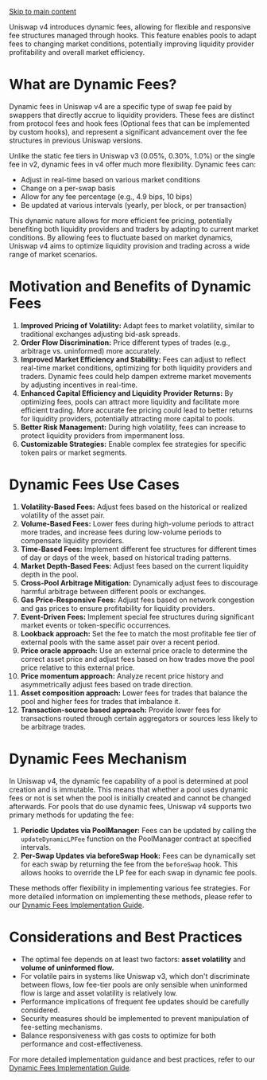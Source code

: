 [Skip to main content](https://docs.uniswap.org/contracts/v4/concepts/dynamic-fees#)

Uniswap v4 introduces dynamic fees, allowing for flexible and responsive fee structures managed through hooks. This feature enables pools to adapt fees to changing market conditions, potentially improving liquidity provider profitability and overall market efficiency.

# What are Dynamic Fees?

Dynamic fees in Uniswap v4 are a specific type of swap fee paid by swappers that directly accrue to liquidity providers. These fees are distinct from protocol fees and hook fees (Optional fees that can be implemented by custom hooks), and represent a significant advancement over the fee structures in previous Uniswap versions.

Unlike the static fee tiers in Uniswap v3 (0.05%, 0.30%, 1.0%) or the single fee in v2, dynamic fees in v4 offer much more flexibility. Dynamic fees can:

- Adjust in real-time based on various market conditions
- Change on a per-swap basis
- Allow for any fee percentage (e.g., 4.9 bips, 10 bips)
- Be updated at various intervals (yearly, per block, or per transaction)

This dynamic nature allows for more efficient fee pricing, potentially benefiting both liquidity providers and traders by adapting to current market conditions. By allowing fees to fluctuate based on market dynamics, Uniswap v4 aims to optimize liquidity provision and trading across a wide range of market scenarios.

# Motivation and Benefits of Dynamic Fees

1. **Improved Pricing of Volatility:** Adapt fees to market volatility, similar to traditional exchanges adjusting bid-ask spreads.
2. **Order Flow Discrimination:** Price different types of trades (e.g., arbitrage vs. uninformed) more accurately.
3. **Improved Market Efficiency and Stability:** Fees can adjust to reflect real-time market conditions, optimizing for both liquidity providers and traders. Dynamic fees could help dampen extreme market movements by adjusting incentives in real-time.
4. **Enhanced Capital Efficiency and Liquidity Provider Returns:** By optimizing fees, pools can attract more liquidity and facilitate more efficient trading. More accurate fee pricing could lead to better returns for liquidity providers, potentially attracting more capital to pools.
5. **Better Risk Management:** During high volatility, fees can increase to protect liquidity providers from impermanent loss.
6. **Customizable Strategies:** Enable complex fee strategies for specific token pairs or market segments.

# Dynamic Fees Use Cases

01. **Volatility-Based Fees:** Adjust fees based on the historical or realized volatility of the asset pair.
02. **Volume-Based Fees:** Lower fees during high-volume periods to attract more trades, and increase fees during low-volume periods to compensate liquidity providers.
03. **Time-Based Fees:** Implement different fee structures for different times of day or days of the week, based on historical trading patterns.
04. **Market Depth-Based Fees:** Adjust fees based on the current liquidity depth in the pool.
05. **Cross-Pool Arbitrage Mitigation:** Dynamically adjust fees to discourage harmful arbitrage between different pools or exchanges.
06. **Gas Price-Responsive Fees:** Adjust fees based on network congestion and gas prices to ensure profitability for liquidity providers.
07. **Event-Driven Fees:** Implement special fee structures during significant market events or token-specific occurrences.
08. **Lookback approach:** Set the fee to match the most profitable fee tier of external pools with the same asset pair over a recent period.
09. **Price oracle approach:** Use an external price oracle to determine the correct asset price and adjust fees based on how trades move the pool price relative to this external price.
10. **Price momentum approach:** Analyze recent price history and asymmetrically adjust fees based on trade direction.
11. **Asset composition approach:** Lower fees for trades that balance the pool and higher fees for trades that imbalance it.
12. **Transaction-source based approach:** Provide lower fees for transactions routed through certain aggregators or sources less likely to be arbitrage trades.

# Dynamic Fees Mechanism

In Uniswap v4, the dynamic fee capability of a pool is determined at pool creation and is immutable. This means that whether a pool uses dynamic fees or not is set when the pool is initially created and cannot be changed afterwards. For pools that do use dynamic fees, Uniswap v4 supports two primary methods for updating the fee:

1. **Periodic Updates via PoolManager:** Fees can be updated by calling the `updateDynamicLPFee` function on the PoolManager contract at specified intervals.
2. **Per-Swap Updates via beforeSwap Hook:** Fees can be dynamically set for each swap by returning the fee from the `beforeSwap` hook. This allows hooks to override the LP fee for each swap in dynamic fee pools.

These methods offer flexibility in implementing various fee strategies. For more detailed information on implementing these methods, please refer to our [Dynamic Fees Implementation Guide](https://uniswap-docs-staging.vercel.app/documentation/featured-guides/hooks/v4/guides-for-solidity-contracts/dynamic-fee-pools).

# Considerations and Best Practices

- The optimal fee depends on at least two factors: **asset volatility** and **volume of uninformed flow.**
- For volatile pairs in systems like Uniswap v3, which don't discriminate between flows, low fee-tier pools are only sensible when uninformed flow is large and asset volatility is relatively low.
- Performance implications of frequent fee updates should be carefully considered.
- Security measures should be implemented to prevent manipulation of fee-setting mechanisms.
- Balance responsiveness with gas costs to optimize for both performance and cost-effectiveness.

For more detailed implementation guidance and best practices, refer to our [Dynamic Fees Implementation Guide](https://uniswap-docs-staging.vercel.app/documentation/featured-guides/hooks/v4/guides-for-solidity-contracts/dynamic-fee-pools).